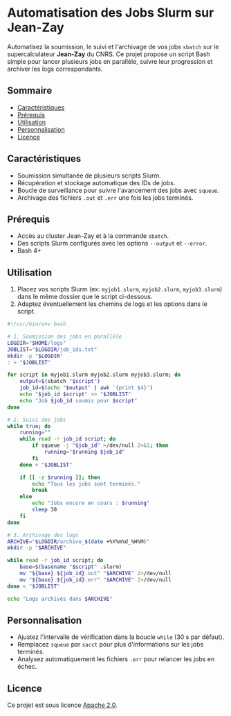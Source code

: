 # Automatisation des Jobs Slurm sur Jean-Zay

Automatisez la soumission, le suivi et l'archivage de vos jobs `sbatch` sur le supercalculateur **Jean-Zay** du CNRS. Ce projet propose un script Bash simple pour lancer plusieurs jobs en parallèle, suivre leur progression et archiver les logs correspondants.

## Sommaire
- [Caractéristiques](#caractéristiques)
- [Prérequis](#prérequis)
- [Utilisation](#utilisation)
- [Personnalisation](#personnalisation)
- [Licence](#licence)

## Caractéristiques
- Soumission simultanée de plusieurs scripts Slurm.
- Récupération et stockage automatique des IDs de jobs.
- Boucle de surveillance pour suivre l'avancement des jobs avec `squeue`.
- Archivage des fichiers `.out` et `.err` une fois les jobs terminés.

## Prérequis
- Accès au cluster Jean-Zay et à la commande `sbatch`.
- Des scripts Slurm configurés avec les options `--output` et `--error`.
- Bash 4+

## Utilisation
1. Placez vos scripts Slurm (ex: `myjob1.slurm`, `myjob2.slurm`, `myjob3.slurm`) dans le même dossier que le script ci-dessous.
2. Adaptez éventuellement les chemins de logs et les options dans le script.

```bash
#!/usr/bin/env bash

# 1. Soumission des jobs en parallèle
LOGDIR="$HOME/logs"
JOBLIST="$LOGDIR/job_ids.txt"
mkdir -p "$LOGDIR"
: > "$JOBLIST"

for script in myjob1.slurm myjob2.slurm myjob3.slurm; do
    output=$(sbatch "$script")
    job_id=$(echo "$output" | awk '{print $4}')
    echo "$job_id $script" >> "$JOBLIST"
    echo "Job $job_id soumis pour $script"
done

# 2. Suivi des jobs
while true; do
    running=""
    while read -r job_id script; do
        if squeue -j "$job_id" >/dev/null 2>&1; then
            running="$running $job_id"
        fi
    done < "$JOBLIST"

    if [[ -z $running ]]; then
        echo "Tous les jobs sont terminés."
        break
    else
        echo "Jobs encore en cours : $running"
        sleep 30
    fi
done

# 3. Archivage des logs
ARCHIVE="$LOGDIR/archive_$(date +%Y%m%d_%H%M)"
mkdir -p "$ARCHIVE"

while read -r job_id script; do
    base=$(basename "$script" .slurm)
    mv "${base}.${job_id}.out" "$ARCHIVE" 2>/dev/null
    mv "${base}.${job_id}.err" "$ARCHIVE" 2>/dev/null
done < "$JOBLIST"

echo "Logs archivés dans $ARCHIVE"
```

## Personnalisation
- Ajustez l'intervalle de vérification dans la boucle `while` (30 s par défaut).
- Remplacez `squeue` par `sacct` pour plus d'informations sur les jobs terminés.
- Analysez automatiquement les fichiers `.err` pour relancer les jobs en échec.

## Licence
Ce projet est sous licence [Apache 2.0](LICENSE).

